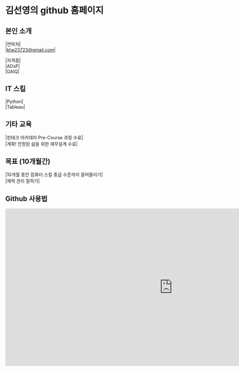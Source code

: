 # 김선영의 github 홈페이지
## 본인 소개

|연락처| <br>
|ktw23723@gmail.com|

|자격증| <br>
|ADsP|   <br>
|GAIQ|   <br>

## IT 스킬
|Python| <br>
|Tableau| <br>

## 기타 교육 
|핀테크 아카데미 Pre-Course 과정 수료|  <br>
|계획! 안정된 삶을 위한 재무설계 수료| <br>

## 목표 (10개월간) 
|10개월 동안 컴퓨터 스킬 중급 수준까지 끌어올리기| <br>
|체력 관리 잘하기|

## Github 사용법
<iframe width="1046" height="494" src="https://www.youtube.com/embed/UkT7n2CbiZE" title="YouTube video player" frameborder="0" allow="accelerometer; autoplay; clipboard-write; encrypted-media; gyroscope; picture-in-picture" allowfullscreen></iframe>



